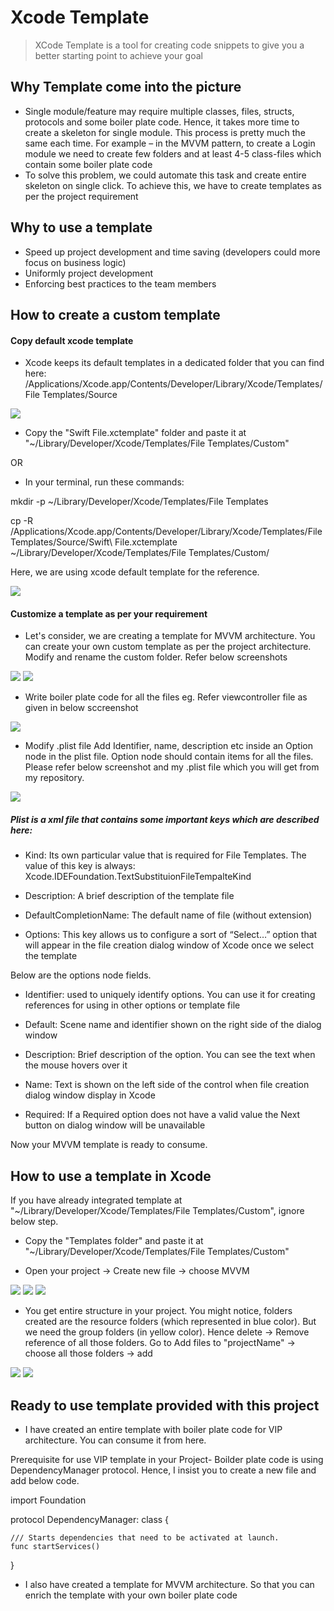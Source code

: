 # Xcode Template
> XCode Template is a tool for creating code snippets to give you a better starting point to achieve your goal


## Why Template come into the picture

- Single module/feature may require multiple classes, files, structs, protocols and some boiler plate code. Hence, it takes more time to create a skeleton for single module. This process is pretty much the same each time. For example – in the MVVM pattern, to create a Login module we need to create few folders and at least 4-5 class-files which contain some boiler plate code
- To solve this problem, we could automate this task and create entire skeleton on single click. To achieve this, we have to create templates as per the project requirement

## Why to use a template

- Speed up project development and time saving (developers could more focus on business logic)
- Uniformly project development
- Enforcing best practices to the team members

## How to create a custom template

#### Copy default xcode template
- Xcode keeps its default templates in a dedicated folder that you can find here:
/Applications/Xcode.app/Contents/Developer/Library/Xcode/Templates/File Templates/Source

![](screen1.png)

- Copy the "Swift File.xctemplate" folder and paste it at "~/Library/Developer/Xcode/Templates/File Templates/Custom"

OR

 - In your terminal, run these commands:

mkdir -p ~/Library/Developer/Xcode/Templates/File Templates

cp -R /Applications/Xcode.app/Contents/Developer/Library/Xcode/Templates/File Templates/Source/Swift\ File.xctemplate ~/Library/Developer/Xcode/Templates/File Templates/Custom/

Here, we are using xcode default template for the reference. 

![](screen2.png)

#### Customize a template as per your requirement
- Let's consider, we are creating a template for MVVM architecture. You can create your own custom template as per the project architecture.
Modify and rename the custom folder. Refer below screenshots
 
 ![](screen3.png)
 ![](screen4.png)

- Write boiler plate code for all the files
eg. Refer viewcontroller file as given in below sccreenshot

![](screen5.png)

- Modify .plist file
Add Identifier, name, description etc inside an Option node in the plist file. Option node should contain items for all the files.
Please refer below screenshot and my .plist file which you will get from my repository. 

![](screen6.png)

##### Plist is a xml file that contains some important keys which are described here:

- Kind: Its own particular value that is required for File Templates. The value of this key is always: Xcode.IDEFoundation.TextSubstituionFileTempalteKind

- Description: A brief description of the template file

- DefaultCompletionName: The default name of file (without extension)

- Options: This key allows us to configure a sort of “Select…” option that will appear in the file creation dialog window of Xcode once we select the template

Below are the options node fields.

- Identifier: used to uniquely identify options. You can use it for creating references for using in other options or template file

- Default: Scene name and identifier shown on the right side of the dialog window

- Description: Brief description of the option. You can see the text when the mouse hovers over it

- Name: Text is shown on the left side of the control  when file creation dialog window display in Xcode

- Required: If a Required option does not have a valid value the Next button on dialog window will be unavailable

Now your MVVM template is ready to consume.

## How to use a template in Xcode

 If you have already integrated template at "~/Library/Developer/Xcode/Templates/File Templates/Custom", ignore below step.

- Copy the "Templates folder" and paste it at "~/Library/Developer/Xcode/Templates/File Templates/Custom"

- Open your project -> Create new file -> choose MVVM 

![](screen7.png)
![](screen8.png)
![](screen9.png)

- You get entire structure in your project. You might notice, folders created are the resource folders (which represented in blue color). But we need the group folders (in yellow color). Hence delete -> Remove reference of all those folders. Go to Add files to "projectName" -> choose all those folders -> add

![](screen10.png)
![](screen11.png)

## Ready to use template provided with this project

- I have created an entire template with boiler plate code for VIP architecture. You can consume it from here. 

Prerequisite for use VIP template in your Project- Boilder plate code is using DependencyManager protocol. Hence, I insist you to create a new file and add below code.

import Foundation

protocol DependencyManager: class {

    /// Starts dependencies that need to be activated at launch.
    func startServices()
    

}

- I also have created a template for MVVM architecture. So that you can enrich the template with your own boiler plate code


